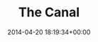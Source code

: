 ---
title:		"The Canal"
type:		"photos"
mediatype:		"upload"
location:		"Berlin, Germany"
date:		"2014-04-20 18:19:34+00:00"
album:		"people"
filename:		"canal.md"
series:		"outdoors"
cl_public_id:		"people/canal"
cl_version:		1497005369
format:		"tiff"
bytes:		3264888
width:		961
height:		1440
colours:
- "#D4C7BB"
- "#65783D"
- "#35401E"
- "#847B73"
- "#2C4120"
- "#527042"
- "#82624E"
- "#332F1F"
- "#383530"
- "#777D40"
- "#C89B7F"
- "#7F6B4C"
- "#D2D4BE"
- "#A6B86C"
- "#3B2921"
- "#293808"
- "#7E8073"
- "#798579"
- "#B4BE6B"
- "#7C7846"
- "#303734"
- "#D6B27D"
- "#7E8789"
- "#58770E"
- "#7C4341"
- "#797B83"
- "#2C2B30"
exposure_mode:		"Auto"
program:		"Aperture-priority AE"
aperture:		"2.0"
focal_length:		"50.0 mm"
iso:		"100"
shutter_speed:		"1/640"
metering:		"Multi-segment"
flash:		"Off, Did not fire"
white_balance:		"As Shot"
colour_temp:		"5350"
has_crop:		"false"
orientation:		"Horizontal (normal)"
camera_model:		"NIKON D800"
lens_info:		"Nikon Nikkor 50mm f/1.4"
artist:		"No artist info"
x_resolution:		"300"
y_resolution:		"300"
---